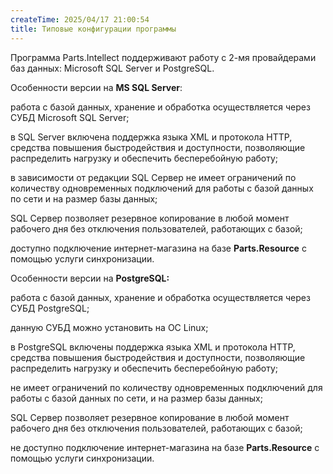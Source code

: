 ```yaml
---
createTime: 2025/04/17 21:00:54
title: Типовые конфигурации программы
---
```

Программа Parts.Intellect поддерживают работу с 2-мя провайдерами баз данных: Microsoft SQL Server и PostgreSQL. 

Особенности версии на **MS SQL Server**:

работа с базой данных, хранение и обработка осуществляется через СУБД Microsoft SQL Server;

в SQL Server включена поддержка языка XML и протокола HTTP, средства повышения быстродействия и доступности, позволяющие распределить нагрузку и обеспечить бесперебойную работу;

в зависимости от редакции SQL Сервер не имеет ограничений по количеству одновременных подключений для работы с базой данных по сети и на размер базы данных;

SQL Сервер позволяет резервное копирование в любой момент рабочего дня без отключения пользователей, работающих с базой;

доступно подключение интернет-магазина на базе **Parts.Resource** с помощью услуги синхронизации.

Особенности версии на **PostgreSQL:**

работа с базой данных, хранение и обработка осуществляется через СУБД PostgreSQL;

данную СУБД можно установить на ОС Linux;

в PostgreSQL включены поддержка языка XML и протокола HTTP, средства повышения быстродействия и доступности, позволяющие распределить нагрузку и обеспечить бесперебойную работу;

не имеет ограничений по количеству одновременных подключений для работы с базой данных по сети, и на размер базы данных;

SQL Сервер позволяет резервное копирование в любой момент рабочего дня без отключения пользователей, работающих с базой;

не доступно подключение интернет-магазина на базе **Parts.Resource** с помощью услуги синхронизации.